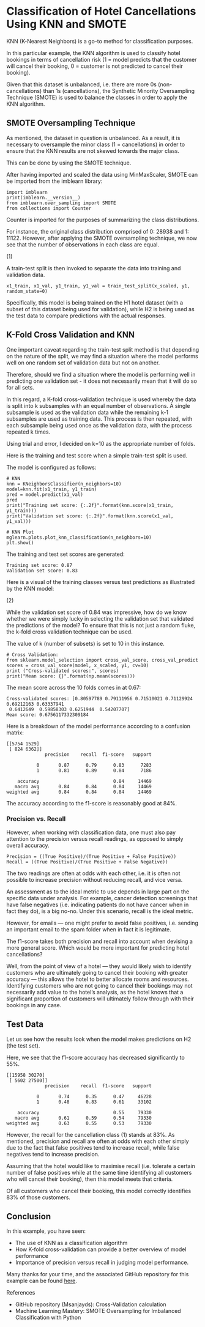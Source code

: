 # Classification of Hotel Cancellations Using KNN and SMOTE

KNN (K-Nearest Neighbors) is a go-to method for classification purposes.

In this particular example, the KNN algorithm is used to classify hotel bookings in terms of cancellation risk (1 = model predicts that the customer will cancel their booking, 0 = customer is not predicted to cancel their booking).

Given that this dataset is unbalanced, i.e. there are more 0s (non-cancellations) than 1s (cancellations), the Synthetic Minority Oversampling Technique (SMOTE) is used to balance the classes in order to apply the KNN algorithm.

## SMOTE Oversampling Technique

As mentioned, the dataset in question is unbalanced. As a result, it is necessary to oversample the minor class (1 = cancellations) in order to ensure that the KNN results are not skewed towards the major class.

This can be done by using the SMOTE technique.

After having imported and scaled the data using MinMaxScaler, SMOTE can be imported from the imblearn library:

```
import imblearn
print(imblearn.__version__)
from imblearn.over_sampling import SMOTE
from collections import Counter
```

Counter is imported for the purposes of summarizing the class distributions.

For instance, the original class distribution comprised of 0: 28938 and 1: 11122. However, after applying the SMOTE oversampling technique, we now see that the number of observations in each class are equal.

(1)

A train-test split is then invoked to separate the data into training and validation data.

```
x1_train, x1_val, y1_train, y1_val = train_test_split(x_scaled, y1, random_state=0)
```

Specifically, this model is being trained on the H1 hotel dataset (with a subset of this dataset being used for validation), while H2 is being used as the test data to compare predictions with the actual responses.

## K-Fold Cross Validation and KNN

One important caveat regarding the train-test split method is that depending on the nature of the split, we may find a situation where the model performs well on one random set of validation data but not on another.

Therefore, should we find a situation where the model is performing well in predicting one validation set - it does not necessarily mean that it will do so for all sets.

In this regard, a K-fold cross-validation technique is used whereby the data is split into k subsamples with an equal number of observations. A single subsample is used as the validation data while the remaining k-1 subsamples are used as training data. This process is then repeated, with each subsample being used once as the validation data, with the process repeated k times.

Using trial and error, I decided on k=10 as the appropriate number of folds.

Here is the training and test score when a simple train-test split is used.

The model is configured as follows:

```
# KNN
knn = KNeighborsClassifier(n_neighbors=10)
model=knn.fit(x1_train, y1_train)
pred = model.predict(x1_val)
pred
print("Training set score: {:.2f}".format(knn.score(x1_train, y1_train)))
print("Validation set score: {:.2f}".format(knn.score(x1_val, y1_val)))

# KNN Plot
mglearn.plots.plot_knn_classification(n_neighbors=10)
plt.show()
```

The training and test set scores are generated:

```
Training set score: 0.87
Validation set score: 0.83
```

Here is a visual of the training classes versus test predictions as illustrated by the KNN model:

(2)

While the validation set score of 0.84 was impressive, how do we know whether we were simply lucky in selecting the validation set that validated the predictions of the model? To ensure that this is not just a random fluke, the k-fold cross validation technique can be used.

The value of k (number of subsets) is set to 10 in this instance.

```
# Cross Validation: 
from sklearn.model_selection import cross_val_score, cross_val_predict
scores = cross_val_score(model, x_scaled, y1, cv=10)
print ("Cross-validated scores:", scores)
print("Mean score: {}".format(np.mean(scores)))
```

The mean score across the 10 folds comes in at 0.67:

```
Cross-validated scores: [0.80597789 0.79111956 0.71510021 0.71129924 0.69212163 0.63337941
 0.6412649  0.59858303 0.6251944  0.54207707]
Mean score: 0.6756117332309184
```

Here is a breakdown of the model performance according to a confusion matrix:

```
[[5754 1529]
 [ 824 6362]]
              precision    recall  f1-score   support

           0       0.87      0.79      0.83      7283
           1       0.81      0.89      0.84      7186

    accuracy                           0.84     14469
   macro avg       0.84      0.84      0.84     14469
weighted avg       0.84      0.84      0.84     14469
```

The accuracy according to the f1-score is reasonably good at 84%.

### Precision vs. Recall

However, when working with classification data, one must also pay attention to the precision versus recall readings, as opposed to simply overall accuracy.

```
Precision = ((True Positive)/(True Positive + False Positive))
Recall = ((True Positive)/(True Positive + False Negative))
```

The two readings are often at odds with each other, i.e. it is often not possible to increase precision without reducing recall, and vice versa.

An assessment as to the ideal metric to use depends in large part on the specific data under analysis. For example, cancer detection screenings that have false negatives (i.e. indicating patients do not have cancer when in fact they do), is a big no-no. Under this scenario, recall is the ideal metric.

However, for emails — one might prefer to avoid false positives, i.e. sending an important email to the spam folder when in fact it is legitimate.

The f1-score takes both precision and recall into account when devising a more general score.
Which would be more important for predicting hotel cancellations?

Well, from the point of view of a hotel — they would likely wish to identify customers who are ultimately going to cancel their booking with greater accuracy — this allows the hotel to better allocate rooms and resources. Identifying customers who are not going to cancel their bookings may not necessarily add value to the hotel’s analysis, as the hotel knows that a significant proportion of customers will ultimately follow through with their bookings in any case.

## Test Data

Let us see how the results look when the model makes predictions on H2 (the test set).

Here, we see that the f1-score accuracy has decreased significantly to 55%.

```
[[15958 30270]
 [ 5602 27500]]
              precision    recall  f1-score   support

           0       0.74      0.35      0.47     46228
           1       0.48      0.83      0.61     33102

    accuracy                           0.55     79330
   macro avg       0.61      0.59      0.54     79330
weighted avg       0.63      0.55      0.53     79330
```

However, the recall for the cancellation class (1) stands at 83%. As mentioned, precision and recall are often at odds with each other simply due to the fact that false positives tend to increase recall, while false negatives tend to increase precision.

Assuming that the hotel would like to maximise recall (i.e. tolerate a certain number of false positives while at the same time identifying all customers who will cancel their booking), then this model meets that criteria.

Of all customers who cancel their booking, this model correctly identifies 83% of those customers.

## Conclusion

In this example, you have seen:

- The use of KNN as a classification algorithm
- How K-fold cross-validation can provide a better overview of model performance
- Importance of precision versus recall in judging model performance.

Many thanks for your time, and the associated GitHub repository for this example can be found [here](https://github.com/MGCodesandStats/hotel-modelling).

References

- GitHub repository (Msanjayds): Cross-Validation calculation
- Machine Learning Mastery: SMOTE Oversampling for Imbalanced Classification with Python
